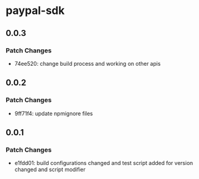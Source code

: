 # paypal-sdk

## 0.0.3

### Patch Changes

- 74ee520: change build process and working on other apis

## 0.0.2

### Patch Changes

- 9ff71f4: update npmignore files

## 0.0.1

### Patch Changes

- e1fdd01: build configurations changed and test script added for version changed and script modifier
